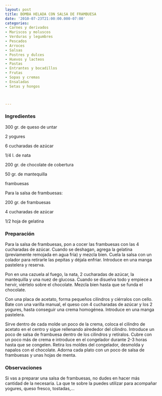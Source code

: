 ```yaml
---
layout: post
title: BOMBA HELADA CON SALSA DE FRAMBUESA
date: '2010-07-23T21:00:00.000-07:00'
categories:
- Carnes y derivados
- Mariscos y moluscos
- Verduras y legumbres
- Pescados
- Arroces
- Salsas
- Postres y dulces
- Huevos y lacteos
- Pastas
- Entrantes y bocadillos
- Frutas
- Sopas y cremas
- Ensaladas
- Setas y hongos
 


---
```


<h3>Ingredientes</h3>

300 gr. de queso de untar

2 yogures

6 cucharadas de azúcar

1/4 l. de nata

200 gr. de chocolate de cobertura

50 gr. de mantequilla

frambuesas

Para la salsa de frambuesas:

200 gr. de frambuesas

4 cucharadas de azúcar

1/2 hoja de gelatina

<h3>Preparación</h3>

Para la salsa de frambuesas, pon a cocer las frambuesas con las 4 cucharadas de azúcar. Cuando se deshagan, agrega la gelatina (previamente remojada en agua fría) y mezcla bien. Cuela la salsa con un colador para retirarle las pepitas y déjala enfriar. Introduce en una manga pastelera y reserva.

Pon en una cazuela al fuego, la nata, 2 cucharadas de azúcar, la mantequilla y una nuez de glucosa. Cuando se disuelva todo y empiece a hervir, viértelo sobre el chocolate. Mezcla bien hasta que se funda el chocolate.

Con una placa de acetato, forma pequeños cilindros y ciérralos con cello. Bate con una varilla manual, el queso con 4 cucharadas de azúcar y los 2 yogures, hasta conseguir una crema homogénea. Introduce en una manga pastelera.

Sirve dentro de cada molde un poco de la crema, coloca el cilindro de acetato en el centro y sigue rellenando alrededor del cilindro. Introduce un poco de salsa de frambuesa dentro de los cilindros y retíralos. Cubre con un poco más de crema e introduce en el congelador durante 2-3 horas hasta que se congelen. Retira los moldes del congelador, desmolda y napalos con el chocolate. Adorna cada plato con un poco de salsa de frambuesas y unas hojas de menta.

<h3>Observaciones</h3>

Si vas a preparar una salsa de frambuesas, no dudes en hacer más cantidad de la necesaria. La que te sobre la puedes utilizar para acompañar yogures, queso fresco, tostadas,...

